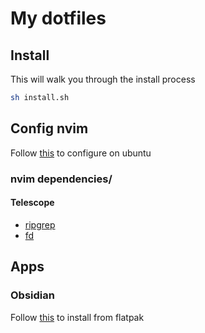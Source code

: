 # My dotfiles

## Install

This will walk you through the install process

```bash
sh install.sh
```

## Config nvim

Follow [this](https://stackoverflow.com/questions/77530952/how-to-fix-the-version-issue-between-neovim-and-lazyvim-on-ubuntu-20-or-22-versi) to configure on ubuntu

### nvim dependencies/

#### Telescope

- [ripgrep](https://github.com/BurntSushi/ripgrep)
- [fd](https://github.com/sharkdp/fd)

## Apps

### Obsidian

Follow [this](https://help.obsidian.md/Getting+started/Download+and+install+Obsidian#Install+Obsidian+using+Flatpak) to install from flatpak
